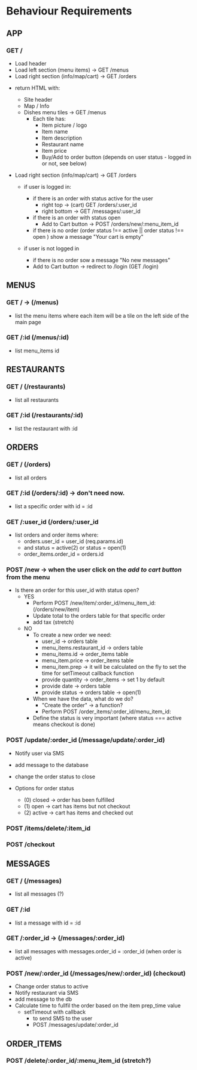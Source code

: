 # Behaviour Requirements

## APP

### GET /
<!-- Page behaviour -->
- Load header
- Load left section (menu items) -> GET /menus
- Load right section (info/map/cart) -> GET /orders 

<!-- Left Menu Tiles behaviour -->
- return HTML with:
  - Site header
  - Map / Info
  - Dishes menu tiles -> GET /menus
    - Each tile has:
      - Item picture / logo
      - Item name
      - Item description
      - Restaurant name 
      - Item price
      - Buy/Add to order button (depends on user status - logged in or not, see below) 

- Load right section (info/map/cart) -> GET /orders 
  - if user is logged in:
    - if there is an order with status active for the user
      - right top -> (cart) GET /orders/:user_id
      - right bottom ->  GET /messages/:user_id
    - if there is an order with status open
      - Add to Cart button -> POST /orders/new/:menu_item_id
    - if there is no order (order status !== active || order status !== open ) show a message "Your cart is empty"

  - if user is not logged in
    - if there is no order sow a message "No new messages"
    - Add to Cart button -> redirect to /login (GET /login)



## MENUS

### GET / -> (/menus)

  - list the menu items where each item will be a tile on the left side of the main page

### GET /:id (/menus/:id)

  - list menu_items id


## RESTAURANTS

### GET / (/restaurants)

  - list all restaurants

### GET /:id (/restaurants/:id)

  - list the restaurant with :id


## ORDERS

### GET / (/orders)

  - list all orders

### GET /:id (/orders/:id) -> don't need now.

  - list a specific order with id = :id

### GET /:user_id (/orders/:user_id

  - list orders and order items where:
    - orders.user_id = user_id (req.params.id)
    - and status = active(2) or status = open(1)
    - order_items.order_id = orders.id

<!-- Get the order item
### GET /:order_id (/order_items/:order_id) -> used to show the items inside the cart of a specific order

  - list all items that belongs to orders.id = :order_id -->

<!-- /orders/new -->
### POST /new -> when the user click on the *add to cart button* from the menu

  - Is there an order for this user_id with status open?
    - YES 
      <!-- - Update the right side with the order information
        - order number (order id)
        - order item
        - current total -->
      - Perform POST /new/item/:order_id/menu_item_id: (/orders/new/item)
      - Update total to the orders table for that specific order
      - add tax (stretch)
    - NO
      - To create a new order we need:
        - user_id                   -> orders table
        - menu_items.restaurant_id  -> orders table
        - menu_items.id             -> order_items table
        - menu_item.price           -> order_items table
        - menu_item.prep            -> it will be calculated on the fly to set the time for setTimeout callback function
        - provide quantity          -> order_items -> set 1 by default
        - provide date              -> orders table
        - provide status            -> orders table -> open(1)
      - When we have the data, what do we do?
        - "Create the order" -> a function?
        - Perform POST /order_items/:order_id/menu_item_id: <!-- res.render(/new/item/:order_id/menu_item_id:) -->
      - Define the status is very important (where status === active means checkout is done)
### POST /update/:order_id (/message/update/:order_id)
  - Notify user via SMS
  - add message to the database
  - change the order status to close

  - Options for order status
    - (0) closed -> order has been fulfilled
    - (1) open -> cart has items but not checkout
    - (2) active -> cart has items and checked out

### POST /items/delete/:item_id
### POST /checkout




## MESSAGES

### GET / (/messages)

  - list all messages (?)

### GET /:id

  - list a message with id = :id

### GET /:order_id -> (/messages/:order_id)

  - list all messages with messages.order_id = :order_id (when order is active)

### POST /new/:order_id (/messages/new/:order_id) (checkout)

  - Change order status to active
  - Notify restaurant via SMS 
  - add message to the db
  - Calculate time to fullfil the order based on the item prep_time value
    - setTimeout with callback
        - to send SMS to the user 
        - POST /messages/update/:order_id

## ORDER_ITEMS
<!-- 
### GET /:order_id (/order_items/:order_id) -> used to show the items inside the cart of a specific order

  - list all items that belongs to orders.id = :order_id -->

### POST /delete/:order_id/:menu_item_id (stretch?)



<!-- 
### GET /:id

  - if user is logged in:
    - return HTML with:
      - Site header
      - Map / Info
      - Dishes menu tiles
        - Each tile has:
          - Item picture / logo
          - Item name (link) -> GET /menus/:id to a popup window or to the map/info window section
          - Restaurant name (link) -> GET /restaurants/:id to a popup window or map/info window section
          - Buy/Add to order button -> /POST/orders/new/

  - if user is not logged in:


- POST 

OUT
// (link) -> GET /menus/:id to a popup window or to the map/info window section
//  (link) -> GET /menus/:id to a popup window or to the map/info window section
// (link) -> GET /restaurants/:id to a popup window or map/info window section

-->
